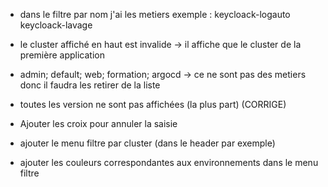 
- dans le filtre par nom j'ai les metiers
exemple : keycloack-logauto
keycloack-lavage

- le cluster affiché en haut est invalide -> il affiche que le cluster de la première application

- admin; default; web; formation; argocd -> ce ne sont pas des metiers donc il faudra les retirer de la liste

- toutes les version ne sont pas affichées (la plus part) (CORRIGE)

- Ajouter les croix pour annuler la saisie

- ajouter le menu filtre par cluster (dans le header par exemple)

- ajouter les couleurs correspondantes aux environnements dans le menu filtre
